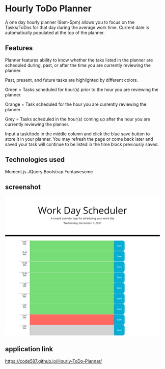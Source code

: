 # Hourly ToDo Planner

A one day hourly planner (9am-5pm) allows you to focus on the Tasks/ToDos for that day during the average work time.
Current date is automatically populated at the top of the planner.

## Features

Planner features ability to know whether the taks listed in the planner are scheduled during, past, or after the time you are currently reviewing the planner.

Past, present, and future tasks are highlighted by different colors.

Green = Tasks scheduled for hour(s) prior to the hour you are reviewing the planner.

Orange = Task scheduled for the hour you are currently reviewing the planner.

Grey = Tasks scheduled in the hour(s) coming up after the hour you are currently reviewing the planner.

Input a task/todo in the middle column and click the blue save button to store it in your planner. You may refresh the page or come back later and saved your task will continue to be listed in the time block previously saved.

## Technologies used

Moment.js
JQuery
Bootstrap
Fontawesome

## screenshot
![planner screenshot](./Images/hourlytodoplanner.png)

## application link
https://code587.github.io/Hourly-ToDo-Planner/

